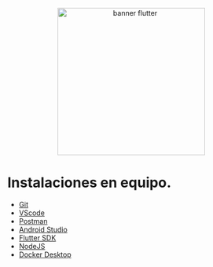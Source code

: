 <p align="center">
    <img src="https://mixable.blog/wp-content/uploads/2021/01/flutter.jpg" alt="banner flutter" width="300"/>
</p>

# Instalaciones en equipo.
- [Git](https://git-scm.com/)
- [VScode](https://code.visualstudio.com/download)
- [Postman](https://www.postman.com/downloads/)
- [Android Studio](https://developer.android.com/studio?gad_source=1&gclid=EAIaIQobChMIxq_jt7j_hQMV543CCB3DsA9ZEAAYASAAEgKiXfD_BwE&gclsrc=aw.ds&hl=es-419)
- [Flutter SDK](https://flutter.dev/)
- [NodeJS](https://nodejs.org/en/download/current)
- [Docker Desktop](https://www.docker.com/products/docker-desktop/)
